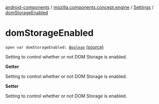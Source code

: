 [android-components](../../index.md) / [mozilla.components.concept.engine](../index.md) / [Settings](index.md) / [domStorageEnabled](./dom-storage-enabled.md)

# domStorageEnabled

`open var domStorageEnabled: `[`Boolean`](https://kotlinlang.org/api/latest/jvm/stdlib/kotlin/-boolean/index.html) [(source)](https://github.com/mozilla-mobile/android-components/blob/master/components/concept/engine/src/main/java/mozilla/components/concept/engine/Settings.kt#L29)

Setting to control whether or not DOM Storage is enabled.

**Getter**

Setting to control whether or not DOM Storage is enabled.

**Setter**

Setting to control whether or not DOM Storage is enabled.

